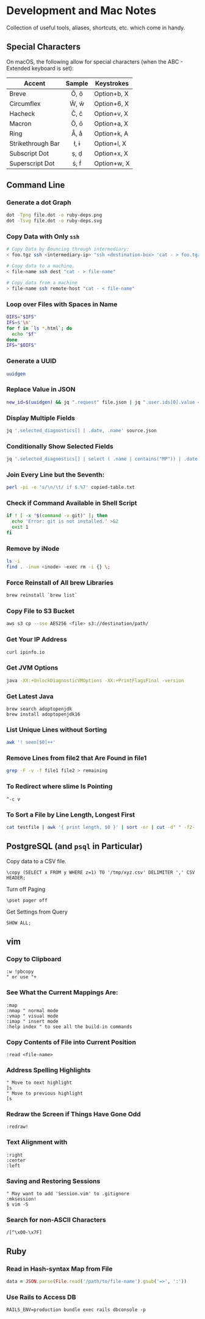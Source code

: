 # Development and Mac Notes

Collection of useful tools, aliases, shortcuts, etc. which come in handy.


## Special Characters

On macOS, the following allow for special characters (when the ABC - Extended
keyboard is set):

| Accent | Sample | Keystrokes |
| ------ |:------:| ---------- |
| Breve | Ŏ, ŏ | Option+b, X |
| Circumflex | Ŵ, ŵ | Option+6, X |
| Hacheck | Č, č | Option+v, X |
| Macron | Ō, ō | Option+a, X |
| Ring | Å, å | Option+k, A |
| Strikethrough Bar | ł, ɨ | Option+l, X |
| Subscript Dot | ṣ, ḍ | Option+x, X |
| Superscript Dot | ṡ, ḟ | Option+w, X |


## Command Line


### Generate a dot Graph
```bash
dot -Tpng file.dot -o ruby-deps.png
dot -Tsvg file.dot -o ruby-deps.svg
```

### Copy Data with Only `ssh`
```bash
# Copy Data by Bouncing through intermediary:
< foo.tgz ssh <intermediary-ip> "ssh <destination-box> 'cat - > foo.tgz'"

# Copy data to a machine.
< file-name ssh dest "cat - > file-name"

# Copy data from a machine
> file-name ssh remote-host "cat - < file-name"
```

### Loop over Files with Spaces in Name
```bash
OIFS="$IFS"
IFS=$'\n'
for f in `ls *.html`; do
  echo "$f"
done
IFS="$OIFS"
```

### Generate a UUID
```bash
uuidgen
```

### Replace Value in JSON
```bash
new_id=$(uuidgen) && jq ".request" file.json | jq ".user.ids[0].value = \"${new_id}\"" | pbcopy
```
### Display Multiple Fields
```bash
jq '.selected_diagnostics[] | .date, .name' source.json
```

### Conditionally Show Selected Fields
```bash
jq '.selected_diagnostics[] | select ( .name | contains("MP")) | .date, .name' source.json
```

### Join Every Line but the Seventh:
```bash
perl -pi -e 's/\n/\t/ if $.%7' copied-table.txt
```

### Check if Command Available in Shell Script
```bash
if ! [ -x "$(command -v git)" ]; then
  echo 'Error: git is not installed.' >&2
  exit 1
fi
```

### Remove by iNode
```bash
ls -i
find . -inum <inode> -exec rm -i {} \;
```

### Force Reinstall of All brew Libraries
```bash
brew reinstall `brew list`
```

### Copy File to S3 Bucket
```bash
aws s3 cp --sse AES256 <file> s3://destination/path/
```

### Get Your IP Address
```bash
curl ipinfo.io
```

### Get JVM Options
```bash
java -XX:+UnlockDiagnosticVMOptions -XX:+PrintFlagsFinal -version
```

### Get Latest Java
```shell
brew search adoptopenjdk
brew install adoptopenjdk16
```

### List Unique Lines without Sorting
```bash
awk '! seen[$0]++'
```

### Remove Lines from file2 that Are Found in file1
```bash
grep -F -v -f file1 file2 > remaining
```

### To Redirect where slime Is Pointing
```
^-c v
```

### To Sort a File by Line Length, Longest First
```bash
cat testfile | awk '{ print length, $0 }' | sort -nr | cut -d" " -f2-
```


## PostgreSQL (and `psql` in Particular)

Copy data to a CSV file.
```
\copy (SELECT x FROM y WHERE z=1) TO '/tmp/xyz.csv' DELIMITER ',' CSV HEADER;
```

Turn off Paging
```
\pset pager off
```

Get Settings from Query
```
SHOW ALL;
```


## vim

### Copy to Clipboard
```
:w !pbcopy
" or use "+
```

### See What the Current Mappings Are:
```
:map
:nmap " normal mode
:vmap " visual mode
:imap " insert mode
:help index " to see all the build-in commands
```

### Copy Contents of File into Current Position
```
:read <file-name>
```

### Address Spelling Highlights
```
" Move to next highlight
]s
" Move to previous highlight
[s
```

### Redraw the Screen if Things Have Gone Odd
```
:redraw!
```

### Text Alignment with 
```
:right
:center
:left
```

### Saving and Restoring Sessions
```
" May want to add 'Session.vim' to .gitignore
:mksession!
$ vim -S
```

### Search for non-ASCII Characters
```
/[^\x00-\x7F]
```


## Ruby

### Read in Hash-syntax Map from File
```ruby
data = JSON.parse(File.read('/path/to/file-name').gsub('=>', ':'))
```

### Use Rails to Access DB
```
RAILS_ENV=production bundle exec rails dbconsole -p
```
